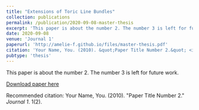 ```yaml
---
title: "Extensions of Toric Line Bundles"
collection: publications
permalink: /publication/2020-09-08-master-thesis
excerpt: 'This paper is about the number 2. The number 3 is left for future work.'
date: 2020-09-08
venue: 'Journal 1'
paperurl: 'http://amelie-f.github.io/files/master-thesis.pdf'
citation: 'Your Name, You. (2010). &quot;Paper Title Number 2.&quot; <i>Journal 1</i>. 1(2).'
pubtype: 'thesis'
---
```

This paper is about the number 2. The number 3 is left for future work.

[Download paper here](http://academicpages.github.io/files/master-thesis.pdf)

Recommended citation: Your Name, You. (2010). "Paper Title Number 2." <i>Journal 1</i>. 1(2).
